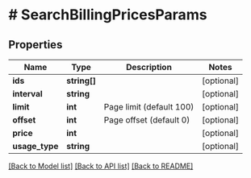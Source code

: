 # # SearchBillingPricesParams

## Properties

Name | Type | Description | Notes
------------ | ------------- | ------------- | -------------
**ids** | **string[]** |  | [optional]
**interval** | **string** |  | [optional]
**limit** | **int** | Page limit (default 100) | [optional]
**offset** | **int** | Page offset (default 0) | [optional]
**price** | **int** |  | [optional]
**usage_type** | **string** |  | [optional]

[[Back to Model list]](../../README.md#models) [[Back to API list]](../../README.md#endpoints) [[Back to README]](../../README.md)
